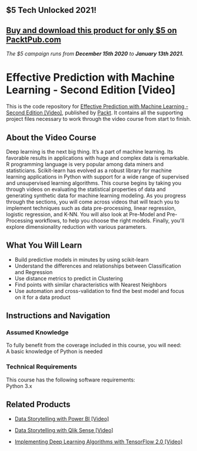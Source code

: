 ## $5 Tech Unlocked 2021!
[Buy and download this product for only $5 on PacktPub.com](https://www.packtpub.com/)
-----
*The $5 campaign         runs from __December 15th 2020__ to __January 13th 2021.__*

# Effective Prediction with Machine Learning - Second Edition [Video]
This is the code repository for [Effective Prediction with Machine Learning - Second Edition [Video]](https://www.packtpub.com/big-data-and-business-intelligence/effective-prediction-machine-learning-second-edition-video?utm_source=github&utm_medium=repository&utm_campaign=9781789132793), published by [Packt](https://www.packtpub.com/?utm_source=github). It contains all the supporting project files necessary to work through the video course from start to finish.
## About the Video Course
Deep learning is the next big thing. It’s a part of machine learning. Its favorable results in applications with huge and complex data is remarkable. R programming language is very popular among data miners and statisticians. 
Scikit-learn has evolved as a robust library for machine learning applications in Python with support for a wide range of supervised and unsupervised learning algorithms.
This course begins by taking you through videos on evaluating the statistical properties of data and generating synthetic data for machine learning modeling. As you progress through the sections, you will come across videos that will teach you to implement techniques such as data pre-processing, linear regression, logistic regression, and K-NN. You will also look at Pre-Model and Pre-Processing workflows, to help you choose the right models. Finally, you'll explore dimensionality reduction with various parameters.

<H2>What You Will Learn</H2>
<DIV class=book-info-will-learn-text>
<UL>
<LI>Build predictive models in minutes by using scikit-learn 
<LI>Understand the differences and relationships between Classification and Regression 
<LI>Use distance metrics to predict in Clustering 
<LI>Find points with similar characteristics with Nearest Neighbors 
<LI>Use automation and cross-validation to find the best model and focus on it for a data product </LI></UL></DIV>

## Instructions and Navigation
### Assumed Knowledge
To fully benefit from the coverage included in this course, you will need:<br/>
A basic knowledge of Python is needed
### Technical Requirements
This course has the following software requirements:<br/>
Python 3.x

## Related Products
* [Data Storytelling with Power BI [Video]](https://www.packtpub.com/big-data-and-business-intelligence/data-storytelling-power-bi-video?utm_source=github&utm_medium=repository&utm_campaign=9781789959475)

* [Data Storytelling with Qlik Sense [Video]](https://www.packtpub.com/big-data-and-business-intelligence/data-storytelling-qlik-sense-video?utm_source=github&utm_medium=repository&utm_campaign=9781789959123)

* [Implementing Deep Learning Algorithms with TensorFlow 2.0 [Video]](https://www.packtpub.com/big-data-and-business-intelligence/implementing-deep-learning-algorithms-tensorflow-20-video?utm_source=github&utm_medium=repository&utm_campaign=9781789950496)

